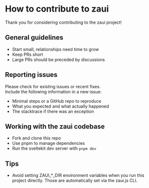 How to contribute to zaui
=====================================================

Thank you for considering contributing to the zaui project!

## General guidelines
- Start small, relationships need time to grow
- Keep PRs short
- Large PRs should be preceded by discussions

## Reporting issues
Please check for existing issues or recent fixes.  
Include the following information in a new issue:

- Minimal steps or a GitHub repo to reproduce
- What you expected and what actually happened
- The stacktrace if there was an exception

## Working with the zaui codebase
- Fork and clone this repo
- Use pnpm to manage dependencies
- Run the sveltekit dev server with `pnpm dev`

## Tips
- Avoid setting ZAUI_*_DIR environment variables when you run this project directly. Those are automatically set via the zaui.js CLI.


